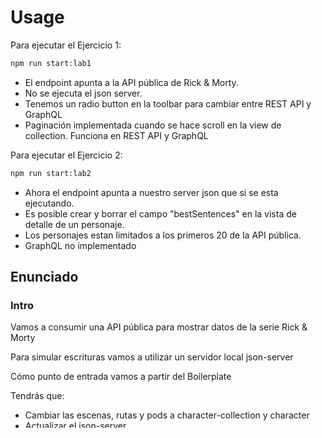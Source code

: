 # Usage

Para ejecutar el Ejercicio 1:

```sh
npm run start:lab1
```

- El endpoint apunta a la API pública de Rick & Morty.
- No se ejecuta el json server.
- Tenemos un radio button en la toolbar para cambiar entre REST API y GraphQL
- Paginación implementada cuando se hace scroll en la view de collection. Funciona en REST API y GraphQL

Para ejecutar el Ejercicio 2:

```sh
npm run start:lab2
```

- Ahora el endpoint apunta a nuestro server json que si se esta ejecutando.
- Es posible crear y borrar el campo "bestSentences" en la vista de detalle de un personaje.
- Los personajes estan limitados a los primeros 20 de la API pública.
- GraphQL no implementado

## Enunciado

### Intro

Vamos a consumir una API pública para mostrar datos de la serie Rick & Morty

Para simular escrituras vamos a utilizar un servidor local json-server

Cómo punto de entrada vamos a partir del Boilerplate

Tendrás que:

- Cambiar las escenas, rutas y pods a character-collection y character
- Actualizar el json-server

### Ejercicio 1

- Crear un proyecto en el que vamos a obtener una lista de actores de la API Rest de Rick & Morty, utilizando Axios o Fetch

- Navegando a la página de un character vamos a mostrar el detalle del mismo (segunda llamada a la API Rest).

### Ejercicio 2

- Montamos un json-server local (borramos la colección de hotels previa)

- Añadimos una colección de characters (puedes coger la información del ejercicio anterior)

- Además de los campos que ya teníamos, añadimos uno nuevo donde guardar las mejores frases de cada personaje

  - El campo se puede llamar bestSentences.
  - Podéis inicializar este nuevo campo a vacío para cada personaje.

- Reemplazar los endpoints para que apunten al json-server

- El usuario puede editar y guardar el campos bestSentences

### Opcional

- Implementar la misma aplicación (del ejercicio 1) pero tirando de la API de GraphQL

### Challenge

- Implementar paginación
- Implementar busqueda de actores
- Implementar componente para recuperar:
  - Actores
  - Lugares
  - Episodios

#### Recursos

- [Boilerplate Rest API](https://github.com/Lemoncode/master-frontend-lemoncode/tree/master/06-rest-api/01-concepts/00-boilerplate)
- [json-server](https://github.com/typicode/json-server)
- [Rick And Morty API](https://rickandmortyapi.com/)
- [Rick And Morty REST docs](https://rickandmortyapi.com/documentation/#rest)
- [Rick And Morty GraphQL Docs](https://rickandmortyapi.com/documentation/#graphql)
- [Rick And Morty GraphQL Playground](https://rickandmortyapi.com/graphql/)
